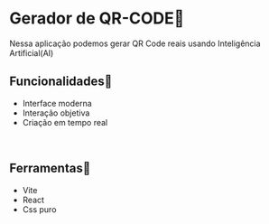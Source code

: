 # Gerador de QR-CODE🔮
Nessa aplicação podemos gerar QR Code reais usando Inteligência Artificial(AI)
<br>

## Funcionalidades🦾
- Interface moderna
- Interação objetiva
- Criação em tempo real
<br>

## Ferramentas🔨
- Vite
- React
- Css puro


